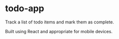 # todo-app

Track a list of todo items and mark them as complete.

Built using React and appropriate for mobile devices.